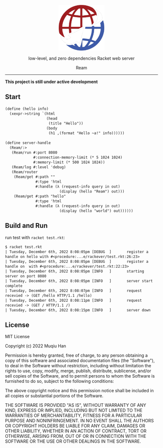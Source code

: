 <div align="center">

<img src="./.github/logo.png" height="150px" width="150px"/>

low-level, and zero dependencies Racket web server

Ream

</div>

---

__This project is still under active development__

## Start
```racket
(define (hello info)
  (xexpr->string `(html
                   (head
                    (title "Hello"))
                   (body
                    (h1 ,(format "Hello ~a!" info))))))

(define server-handle
  (Ream/:>
   (Ream/run #:port 8080
             #:connection-memory-limit (* 5 1024 1024)
             #:memory-limit (* 500 1024 1024))
   (Ream/log #:level 'debug)
   (Ream/router
    (Ream/get #:path ""
              #:type 'html
              #:handle (λ (request-info query in out)
                         (display (hello "Ream") out)))
    (Ream/get #:path "hello"
              #:type 'html
              #:handle (λ (request-info query in out)
                         (display (hello "world") out))))))
```

## Build and Run

run test with `racket test.rkt`:
```
$ racket test.rkt                  
| Tuesday, December 6th, 2022 8:08:05pm [DEBUG  ]       register a handle on hello with #<procedure:...e/rackever/test.rkt:26:23>
| Tuesday, December 6th, 2022 8:08:05pm [DEBUG  ]       register a handle on  with #<procedure:...e/rackever/test.rkt:22:23>
| Tuesday, December 6th, 2022 8:08:05pm [INFO   ]       starting server on port 8080
| Tuesday, December 6th, 2022 8:08:05pm [INFO   ]       server start complete
| Tuesday, December 6th, 2022 8:08:07pm [INFO   ]       request recevied -> (GET /hello HTTP/1.1 /hello)
| Tuesday, December 6th, 2022 8:08:11pm [INFO   ]       request recevied -> (GET / HTTP/1.1 /)
| Tuesday, December 6th, 2022 8:08:15pm [INFO   ]       server down
```

## License

MIT License

Copyright (c) 2022 Muqiu Han

Permission is hereby granted, free of charge, to any person obtaining a copy
of this software and associated documentation files (the "Software"), to deal
in the Software without restriction, including without limitation the rights
to use, copy, modify, merge, publish, distribute, sublicense, and/or sell
copies of the Software, and to permit persons to whom the Software is
furnished to do so, subject to the following conditions:

The above copyright notice and this permission notice shall be included in all
copies or substantial portions of the Software.

THE SOFTWARE IS PROVIDED "AS IS", WITHOUT WARRANTY OF ANY KIND, EXPRESS OR
IMPLIED, INCLUDING BUT NOT LIMITED TO THE WARRANTIES OF MERCHANTABILITY,
FITNESS FOR A PARTICULAR PURPOSE AND NONINFRINGEMENT. IN NO EVENT SHALL THE
AUTHORS OR COPYRIGHT HOLDERS BE LIABLE FOR ANY CLAIM, DAMAGES OR OTHER
LIABILITY, WHETHER IN AN ACTION OF CONTRACT, TORT OR OTHERWISE, ARISING FROM,
OUT OF OR IN CONNECTION WITH THE SOFTWARE OR THE USE OR OTHER DEALINGS IN THE
SOFTWARE.
